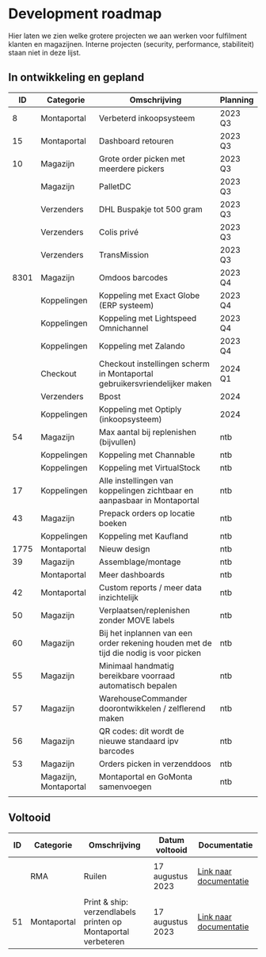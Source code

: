 # Development roadmap

Hier laten we zien welke grotere projecten we aan werken voor fulfilment klanten en magazijnen. Interne projecten (security, performance, stabiliteit) staan niet in deze lijst.

## In ontwikkeling en gepland

<table>
<thead>
<tr>
<th>ID</th>
<th>Categorie</th>
<th>Omschrijving</th>
<th>Planning</th>
</tr>
</thead>
<tbody>

<tr>
<td>8</td>
<td>Montaportal</td>
<td>Verbeterd inkoopsysteem</td>
<td>2023 Q3</td>
</tr>

<tr>
<td>15</td>
<td>Montaportal</td>
<td>Dashboard retouren</td>
<td>2023 Q3</td>
</tr>

<tr>
<td>10</td>
<td>Magazijn</td>
<td>Grote order picken met meerdere pickers</td>
<td>2023 Q3</td>
</tr>

<tr>
<td></td>
<td>Magazijn</td>
<td>PalletDC</td>
<td>2023 Q3</td>
</tr>

<tr>
<td></td>
<td>Verzenders</td>
<td>DHL Buspakje tot 500 gram</td>
<td>2023 Q3</td>
</tr>

<tr>
<td></td>
<td>Verzenders</td>
<td>Colis privé</td>
<td>2023 Q3</td>
</tr>

<tr>
<td></td>
<td>Verzenders</td>
<td>TransMission</td>
<td>2023 Q3</td>
</tr>

<tr>
<td>8301</td>
<td>Magazijn</td>
<td>Omdoos barcodes</td>
<td>2023 Q4</td>
</tr>

<tr>
<td></td>
<td>Koppelingen</td>
<td>Koppeling met Exact Globe (ERP systeem)</td>
<td>2023 Q4</td>
</tr>

<tr>
<td></td>
<td>Koppelingen</td>
<td>Koppeling met Lightspeed Omnichannel</td>
<td>2023 Q4</td>
</tr>

<tr>
<td></td>
<td>Koppelingen</td>
<td>Koppeling met Zalando</td>
<td>2023 Q4</td>
</tr>

<tr>
<td></td>
<td>Checkout</td>
<td>Checkout instellingen scherm in Montaportal gebruikersvriendelijker maken</td>
<td>2024 Q1</td>
</tr>

<tr>
<td></td>
<td>Verzenders</td>
<td>Bpost</td>
<td>2024</td>
</tr>

<tr>
<td></td>
<td>Koppelingen</td>
<td>Koppeling met Optiply (inkoopsysteem)</td>
<td>2024</td>
</tr>

<tr>
<td>54</td>
<td>Magazijn</td>
<td>Max aantal bij replenishen (bijvullen)</td>
<td>ntb</td>
</tr>

<tr>
<td></td>
<td>Koppelingen</td>
<td>Koppeling met Channable</td>
<td>ntb</td>
</tr>

<tr>
<td></td>
<td>Koppelingen</td>
<td>Koppeling met VirtualStock</td>
<td>ntb</td>
</tr>

<tr>
<td>17</td>
<td>Koppelingen</td>
<td>Alle instellingen van koppelingen zichtbaar en aanpasbaar in Montaportal</td>
<td>ntb</td>
</tr>

<tr>
<td>43</td>
<td>Magazijn</td>
<td>Prepack orders op locatie boeken</td>
<td>ntb</td>
</tr>

<tr>
<td></td>
<td>Koppelingen</td>
<td>Koppeling met Kaufland</td>
<td>ntb</td>
</tr>

<tr>
<td>1775</td>
<td>Montaportal</td>
<td>Nieuw design</td>
<td>ntb</td>
</tr>

<tr>
<td>39</td>
<td>Magazijn</td>
<td>Assemblage/montage</td>
<td>ntb</td>
</tr>

<tr>
<td></td>
<td>Montaportal</td>
<td>Meer dashboards</td>
<td>ntb</td>
</tr>

<tr>
<td>42</td>
<td>Montaportal</td>
<td>Custom reports / meer data inzichtelijk</td>
<td>ntb</td>
</tr>

<tr>
<td>50</td>
<td>Magazijn</td>
<td>Verplaatsen/replenishen zonder MOVE labels</td>
<td>ntb</td>
</tr>

<tr>
<td>60</td>
<td>Magazijn</td>
<td>Bij het inplannen van een order rekening houden met de tijd die nodig is voor picken</td>
<td>ntb</td>
</tr>

<tr>
<td>55</td>
<td>Magazijn</td>
<td>Minimaal handmatig bereikbare voorraad automatisch bepalen</td>
<td>ntb</td>
</tr>

<tr>
<td>57</td>
<td>Magazijn</td>
<td>WarehouseCommander doorontwikkelen / zelflerend maken</td>
<td>ntb</td>
</tr>

<tr>
<td>56</td>
<td>Magazijn</td>
<td>QR codes: dit wordt de nieuwe standaard ipv barcodes</td>
<td>ntb</td>
</tr>

<tr>
<td>53</td>
<td>Magazijn</td>
<td>Orders picken in verzenddoos</td>
<td>ntb</td>
</tr>

<tr>
<td></td>
<td>Magazijn, Montaportal</td>
<td>Montaportal en GoMonta samenvoegen</td>
<td>ntb</td>
</tr>

<!-- onderstaande kun je kopiëren plakken om een nieuwe regel te maken -->
<tr>
<td></td>
<td></td>
<td></td>
<td></td>
</tr>

</tbody>
</table>


## Voltooid

<table>
<thead>
<tr>
<th>ID</th>
<th>Categorie</th>
<th>Omschrijving</th>
<th>Datum voltooid</th>
<th>Documentatie</th>
</tr>
</thead>
<tbody>

<tr>
<td></td>
<td>RMA</td>
<td>Ruilen</td>
<td>17 augustus 2023</td>
<td>

[Link naar documentatie](../../Algemene-informatie/Retouren/RMA-Ruilen)
</td>
</tr>

<tr>
<td>51</td>
<td>Montaportal</td>
<td>Print & ship: verzendlabels printen op Montaportal verbeteren</td>
<td>17 augustus 2023</td>
<td>

[Link naar documentatie](../../Algemene-informatie/ShipAndPrint)
</td>
</tr>

</tbody>
</table>
